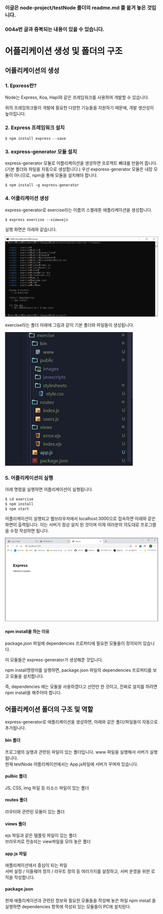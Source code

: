 ### 이글은 node-project/testNode 폴더의 readme.md 를 옮겨 놓은 것입니다.

### 004a번 글과 중복되는 내용이 있을 수 있습니다.

# 어플리케이션 생성 및 폴더의 구조

## 어플리케이션의 생성

### 1. Epxress란?

Node는 Express, Koa, Hapi와 같은 프레임워크를 사용하여 개발할 수 있습니다.

위의 프레임워크들이 개발에 필요한 다양한 기능들을 지원하기 때문에, 개발 생산성이 높아집니다.

### 2. Express 프레임워크 설치

    $ npm install express --save

### 3. express-generator 모듈 설치

express-generator 모듈로 어플리케이션을 생성하면 프로젝트 뼈대를 만들어 줍니다.(기본 폴더와 파일을 자동으로 생성합니다.)
우선 exporess-generator 모듈은 내장 모듈이 아니므로, npm을 통해 모듈을 설치해야 합니다.

    $ npm install –g express-generator

### 4. 어플리케이션 생성

express-generator로 exercise라는 이름의 스켈레톤 애플리케이션을 생성합니다.

    $ express exercise --view=ejs

실행 화면은 아래와 같습니다.

![express](images/express/express_gen.png)

exercise라는 폴더 아래에 그림과 같이 기본 폴더와 파일들이 생성됩니다.

![express](images/express/basic_folder.png)

### 5. 어플리케이션의 실행

아래 명령을 실행하면 어플리케이션이 실행됩니다.

    $ cd exercise
    $ npm install
    $ npm start

어플리케이션이 실행되고 웹브라우저에서 localhost:3000으로 접속하면 아래와 같은 화면이 출력됩니다. 이는 서버가 정상 설치 된 것이며 이제 여러분의 의도대로 프로그램을 수정 작성하면 됩니다.

![express](images/express/express_screen.png)

#### npm install을 하는 이유

package.json 파일에 dependencies 프로퍼티에 필요한 모듈들이 정의되어 있습니다.

이 모듈들은 express-generator가 생성해준 것입니다.

npm install명령어를 실행하면, package.json 파일의 dependencies 프로퍼티를 보고 모듈을 설치합니다.

즉, dependencies 에는 모듈을 사용하겠다고 선언만 한 것이고, 진짜로 설치를 하려면 npm install을 해주어야 합니다.

## 어플리케이션 폴더의 구조 및 역할

express-generator로 애플리케이션을 생성하면, 아래와 같은 폴더/파일들이 자동으로 추가됩니다.

#### bin 폴더

프로그램의 실행과 관련된 파일이 있는 폴더입니다.
www 파일을 실행해서 서버가 실행됩니다.  
현재 testNode 어플리케이션에서는 App.js파일에 서버가 꾸며져 있습니다.

#### pulbic 폴더

JS, CSS, img 파일 등 리소스 파일이 있는 폴더

#### routes 폴더

라우터와 관련된 모듈이 있는 폴더

#### views 폴더

ejs 파일과 같은 템플릿 파일이 있는 폴더  
브라우저로 전송되는 view파일을 모아 놓은 폴더

#### app.js 파일

애플리케이션에서 중심이 되는 파일  
서버 설정 / 미들웨어 정의 / 라우트 정의 등 여러가지를 설정하고, 서버 운영을 위한 로직을 작성합니다.

#### package.json

현재 애플리케이션과 관련된 정보와 필요한 모듈들을 작성해 놓은 파일 npm install 을 실행하면 dependencies 항목에 작성되 있는 모듈들이 PC에 설치된다.
